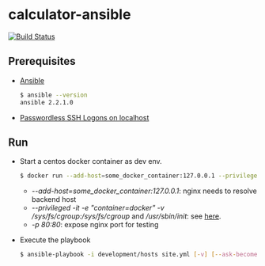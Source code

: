 # calculator-ansible
[![Build Status](https://travis-ci.org/dev-tool-index/calculator-ansible.svg?branch=master)](https://travis-ci.org/dev-tool-index/calculator-ansible)

## Prerequisites

- [Ansible](https://www.ansible.com/)

  ```sh
  $ ansible --version
  ansible 2.2.1.0
  ```

- [Passwordless SSH Logons on localhost](http://www.serverlab.ca/tutorials/linux/administration-linux/passwordless-ssh-logons-on-centos-6-using-rsa-authentication-keys/)
  

## Run
- Start a centos docker container as dev env.

  ```sh
  $ docker run --add-host=some_docker_container:127.0.0.1 --privileged -it -e "container=docker"  -v /sys/fs/cgroup:/sys/fs/cgroup -p 80:80 --name mycentos -d centos:7 /usr/sbin/init
  ```
  * _--add-host=some_docker_container:127.0.0.1_: nginx needs to resolve backend host
  * _--privileged -it -e "container=docker"  -v /sys/fs/cgroup:/sys/fs/cgroup_ and _/usr/sbin/init_: see [here](https://github.com/docker/docker/issues/7459).
  * _-p 80:80_: expose nginx port for testing

- Execute the playbook

  ```sh
  $ ansible-playbook -i development/hosts site.yml [-v] [--ask-become-pass]
  ```
  
